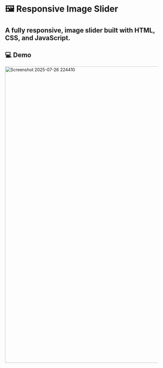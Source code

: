 # 🖼️ Responsive Image Slider

A fully responsive, image slider built with **HTML, CSS, and JavaScript**.  
---


## 💻 Demo



<img width="1866" height="973" alt="Screenshot 2025-07-26 224410" src="https://github.com/user-attachments/assets/9c5ca7b8-fa74-4af1-8601-c057f3385eee" />
